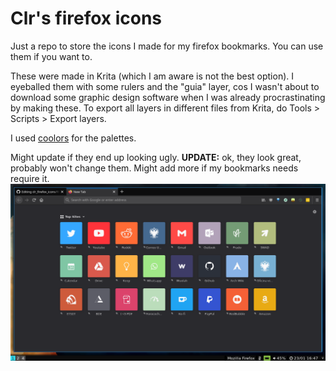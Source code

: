 # Clr's firefox icons

Just a repo to store the icons I made for my firefox bookmarks. You can use them if you want to.

These were made in Krita (which I am aware is not the best option). I eyeballed them with some rulers and the "guia" layer, cos I wasn't about to download some graphic design software when I was already procrastinating by making these.
To export all layers in different files from Krita, do Tools > Scripts > Export layers.

I used [coolors](https://coolors.co/) for the palettes.


Might update if they end up looking ugly. **UPDATE:** ok, they look great, probably won't change them. Might add more if my bookmarks needs require it.
![](https://raw.githubusercontent.com/clarasdfgh/clr_firefox_icons/main/Screenshot%20from%202021-01-23%2016-47-05.png?token=AK6RO72G5GGWD674DXIFLGDACV73A)
